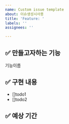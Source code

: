 ```yaml
---
name: Custom issue template
about: 이슈생성시사용
title: 'Feature: '
labels: ''
assignees: ''

---
```


## ✅ 만들고자하는 기능
기능이름

## ✅ 구현 내용
- []todo1
- []todo2

## ✅ 예상 기간
